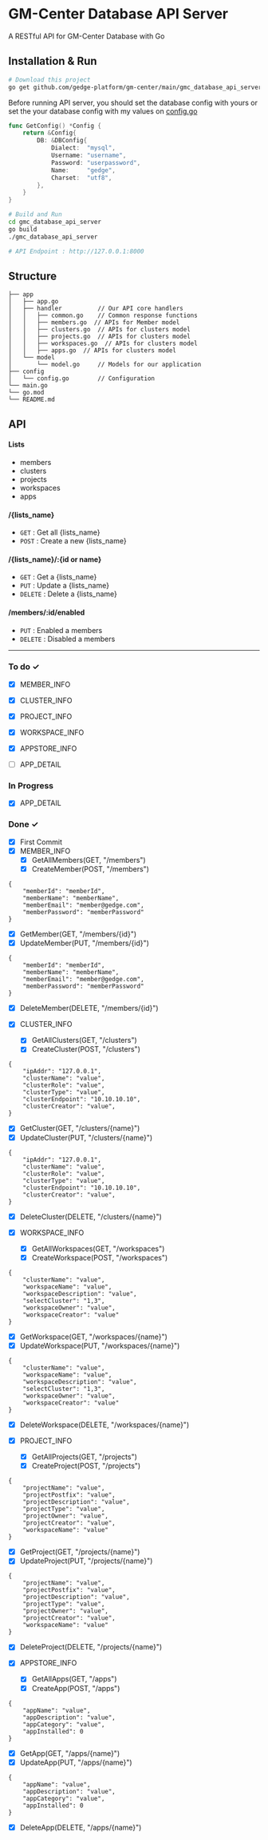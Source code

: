 # GM-Center Database API Server
A RESTful API for GM-Center Database with Go

## Installation & Run
```bash
# Download this project
go get github.com/gedge-platform/gm-center/main/gmc_database_api_server
```

Before running API server, you should set the database config with yours or set the your database config with my values on [config.go](github.com/gedge-platform/gm-center/main/gmc_database_api_server/blob/main/config/config.go)
```go
func GetConfig() *Config {
	return &Config{
		DB: &DBConfig{
			Dialect:  "mysql",
			Username: "username",
			Password: "userpassword",
			Name:     "gedge",
			Charset:  "utf8",
		},
	}
}
```

```bash
# Build and Run
cd gmc_database_api_server
go build
./gmc_database_api_server

# API Endpoint : http://127.0.0.1:8000
```

## Structure
```
├── app
│   ├── app.go
│   ├── handler          // Our API core handlers
│   │   ├── common.go    // Common response functions
│   │   ├── members.go  // APIs for Member model
│   │   ├── clusters.go  // APIs for clusters model
│   │   ├── projects.go  // APIs for clusters model
│   │   ├── workspaces.go  // APIs for clusters model
│   │   ├── apps.go  // APIs for clusters model
│   └── model
│       └── model.go     // Models for our application
├── config
│   └── config.go        // Configuration
└── main.go
└── go.mod
└── README.md
```

## API

#### Lists
- members
- clusters
- projects
- workspaces
- apps

#### /{lists_name}
* `GET` : Get all {lists_name}
* `POST` : Create a new {lists_name}

#### /{lists_name}/:{id or name}
* `GET` : Get a {lists_name}
* `PUT` : Update a {lists_name}
* `DELETE` : Delete a {lists_name}

#### /members/:id/enabled
* `PUT` : Enabled a members
* `DELETE` : Disabled a members


---

### To do ✓
- [x] MEMBER_INFO
- [x] CLUSTER_INFO
- [X] PROJECT_INFO
- [x] WORKSPACE_INFO
- [x] APPSTORE_INFO
- [ ] APP_DETAIL


### In Progress
- [x] APP_DETAIL

### Done ✓
- [x] First Commit
- [x] MEMBER_INFO
  - [x] GetAllMembers(GET, "/members")
  - [x] CreateMember(POST, "/members")
```
{
    "memberId": "memberId",
    "memberName": "memberName",
    "memberEmail": "member@gedge.com",
    "memberPassword": "memberPassword"
}
```
  - [x] GetMember(GET, "/members/{id}")
  - [x] UpdateMember(PUT, "/members/{id}")
```
{
    "memberId": "memberId",
    "memberName": "memberName",
    "memberEmail": "member@gedge.com",
    "memberPassword": "memberPassword"
}
```
  - [x] DeleteMember(DELETE, "/members/{id}")

- [x] CLUSTER_INFO
  - [x] GetAllClusters(GET, "/clusters")
  - [x] CreateCluster(POST, "/clusters")
```
{
	"ipAddr": "127.0.0.1",
	"clusterName": "value",
	"clusterRole": "value",
	"clusterType": "value",
	"clusterEndpoint": "10.10.10.10",
	"clusterCreator": "value",
}
```
  - [x] GetCluster(GET, "/clusters/{name}")
  - [x] UpdateCluster(PUT, "/clusters/{name}")
```
{
	"ipAddr": "127.0.0.1",
	"clusterName": "value",
	"clusterRole": "value",
	"clusterType": "value",
	"clusterEndpoint": "10.10.10.10",
	"clusterCreator": "value",
}
```
  - [x] DeleteCluster(DELETE, "/clusters/{name}")


- [x] WORKSPACE_INFO
  - [x] GetAllWorkspaces(GET, "/workspaces")
  - [x] CreateWorkspace(POST, "/workspaces")
```
{
	"clusterName": "value",
	"workspaceName": "value",
	"workspaceDescription": "value",
	"selectCluster": "1,3",
	"workspaceOwner": "value",
	"workspaceCreator": "value"
}
```
  - [x] GetWorkspace(GET, "/workspaces/{name}")
  - [x] UpdateWorkspace(PUT, "/workspaces/{name}")
```
{
	"clusterName": "value",
	"workspaceName": "value",
	"workspaceDescription": "value",
	"selectCluster": "1,3",
	"workspaceOwner": "value",
	"workspaceCreator": "value"
}
```
  - [x] DeleteWorkspace(DELETE, "/workspaces/{name}")


- [x] PROJECT_INFO
  - [x] GetAllProjects(GET, "/projects")
  - [x] CreateProject(POST, "/projects")
```
{
	"projectName": "value",
	"projectPostfix": "value",
	"projectDescription": "value",
	"projectType": "value",
	"projectOwner": "value",
	"projectCreator": "value",
	"workspaceName": "value"
}
```
  - [x] GetProject(GET, "/projects/{name}")
  - [x] UpdateProject(PUT, "/projects/{name}")
```
{
	"projectName": "value",
	"projectPostfix": "value",
	"projectDescription": "value",
	"projectType": "value",
	"projectOwner": "value",
	"projectCreator": "value",
	"workspaceName": "value"
}
```
  - [x] DeleteProject(DELETE, "/projects/{name}")

- [x] APPSTORE_INFO
  - [x] GetAllApps(GET, "/apps")
  - [x] CreateApp(POST, "/apps")
```
{
	"appName": "value",
	"appDescription": "value",
	"appCategory": "value",
	"appInstalled": 0
}
```
  - [x] GetApp(GET, "/apps/{name}")
  - [x] UpdateApp(PUT, "/apps/{name}")
```
{
	"appName": "value",
	"appDescription": "value",
	"appCategory": "value",
	"appInstalled": 0
}
```
  - [x] DeleteApp(DELETE, "/apps/{name}")

